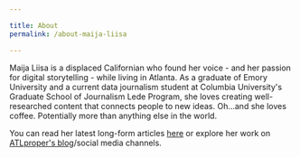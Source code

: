 ```yaml
---

title: About
permalink: /about-maija-liisa

---
```


Maija Liisa is a displaced Californian who found her voice - and her passion for digital storytelling - while living in Atlanta. As a graduate of Emory University and a current data journalism student at Columbia University's Graduate School of Journalism Lede Program, she loves creating well-researched content that connects people to new ideas. Oh...and she loves coffee. Potentially more than anything else in the world.

You can read her latest long-form articles [here](https://maijaliisawrites.wordpress.com/) or explore her work on [ATLproper's blog](https://atlproper.com/)/social media channels. 